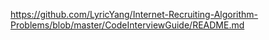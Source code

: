 https://github.com/LyricYang/Internet-Recruiting-Algorithm-Problems/blob/master/CodeInterviewGuide/README.md